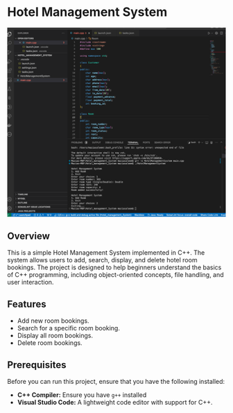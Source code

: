 # Hotel Management System

![Screenshot](Screenshot.png)


## Overview
This is a simple Hotel Management System implemented in C++. The system allows users to add, search, display, and delete hotel room bookings. The project is designed to help beginners understand the basics of C++ programming, including object-oriented concepts, file handling, and user interaction.

## Features
- Add new room bookings.
- Search for a specific room booking.
- Display all room bookings.
- Delete room bookings.

## Prerequisites
Before you can run this project, ensure that you have the following installed:

- **C++ Compiler:** Ensure you have `g++` installed
- **Visual Studio Code:** A lightweight code editor with support for C++.
